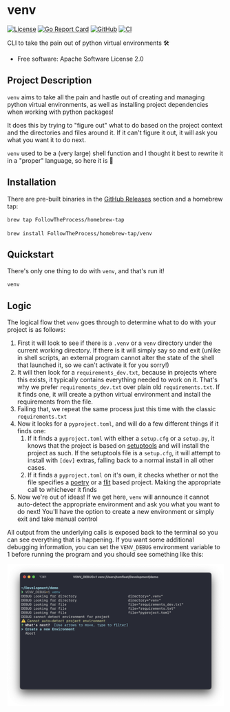 # venv

[![License](https://img.shields.io/github/license/FollowTheProcess/venv)](https://github.com/FollowTheProcess/venv)
[![Go Report Card](https://goreportcard.com/badge/github.com/FollowTheProcess/venv)](https://goreportcard.com/report/github.com/FollowTheProcess/venv)
[![GitHub](https://img.shields.io/github/v/release/FollowTheProcess/venv?logo=github&sort=semver)](https://github.com/FollowTheProcess/venv)
[![CI](https://github.com/FollowTheProcess/venv/workflows/CI/badge.svg)](https://github.com/FollowTheProcess/venv/actions?query=workflow%3ACI)

CLI to take the pain out of python virtual environments 🛠

* Free software: Apache Software License 2.0

## Project Description

`venv` aims to take all the pain and hastle out of creating and managing python virtual environments, as well
as installing project dependencies when working with python packages!

It does this by trying to "figure out" what to do based on the project context and the directories and files around it. If it
can't figure it out, it will ask you what you want it to do next.

`venv` used to be a (very large) shell function and I thought it best to rewrite it in a "proper" language, so here it is :tada:

## Installation

There are pre-built binaries in the [GitHub Releases] section and a homebrew tap:

```shell
brew tap FollowTheProcess/homebrew-tap

brew install FollowTheProcess/homebrew-tap/venv
```

## Quickstart

There's only one thing to do with `venv`, and that's run it!

```shell
venv
```

## Logic

The logical flow thet `venv` goes through to determine what to do with your project is as follows:

1. First it will look to see if there is a `.venv` or a `venv` directory under the current working directory. If there is it will simply say so and exit (unlike in shell scripts, an external program cannot alter the state of the shell that launched it, so we can't activate it for you sorry!)
2. It will then look for a `requirements_dev.txt`, because in projects where this exists, it typically contains everything needed to work on it. That's why we prefer `requirements_dev.txt` over plain old `requirements.txt`. If it finds one, it will create a python virtual environment and install the requirements from the file.
3. Failing that, we repeat the same process just this time with the classic `requirements.txt`
4. Now it looks for a `pyproject.toml`, and will do a few different things if it finds one:
   1. If it finds a `pyproject.toml` with either a `setup.cfg` or a `setup.py`, it knows that the project is based on [setuptools] and will install the project as such. If the setuptools file is a `setup.cfg`, it will attempt to install with `[dev]` extras, falling back to a normal install in all other cases.
   2. If it finds a `pyproject.toml` on it's own, it checks whether or not the file specifies a [poetry] or a [flit] based project. Making the appropriate call to whichever it finds
5. Now we're out of ideas! If we get here, `venv` will announce it cannot auto-detect the appropriate environment and ask you what you want to do next! You'll have the option to create a new environment or simply exit and take manual control

All output from the underlying calls is exposed back to the terminal so you can see everything that is happening. If you want some additional debugging information, you can set the `VENV_DEBUG` environment variable to 1 before running the program and you should see something like this:

![debug demo](https://github.com/FollowTheProcess/venv/raw/main/docs/debug_demo.png)

[GitHub Releases]: https://github.com/FollowTheProcess/venv/releases
[poetry]: https://python-poetry.org
[flit]: https://flit.readthedocs.io/en/latest/
[setuptools]: https://setuptools.pypa.io/en/latest/
